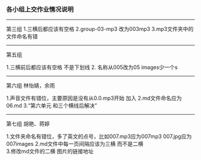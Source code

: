 ### 各小组上交作业情况说明 ###

---

第三组
1.三横后都应该有空格
2.group-03-mp3 改为003mp3
3.mp3文件夹中的文件命名有错


---

第五组

1.三横前后都应该有空格   不是下划线
2. 名称从005改为05  images少一个s


---

第六组 林怡婧，余雨

1.声音文件有错位，主要原因是没有从0.0.mp3开始
加入
2.md文件命名应为06.md
3.“第六单元 和三个横线后解决”

---

第七组 胡艳、蒋婷

1.文件夹命名有错位，多了英文的点号，比如007.mp3应为007mp3   007.jpg应为007images
2.md文件中每一页间隔应该为三横  而不是二横  
3.修改md文件的二横  图片的链接地址 